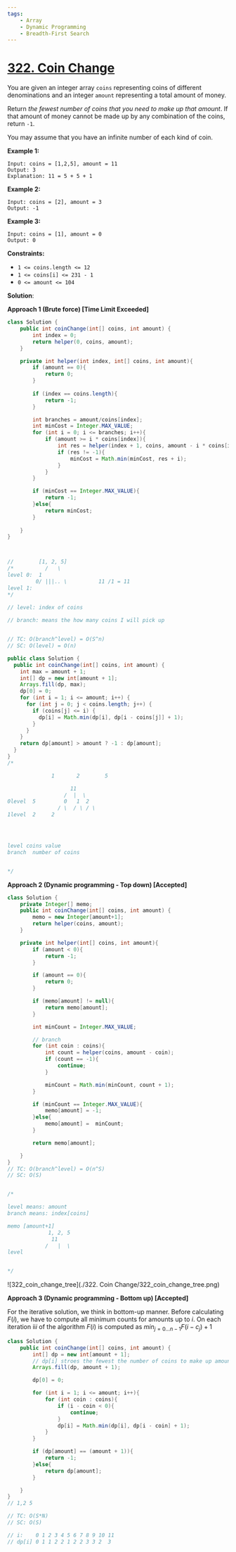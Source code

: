 ```yaml
---
tags:
    - Array
    - Dynamic Programming
    - Breadth-First Search
---
```


# [322. Coin Change](https://leetcode.com/problems/coin-change/)

You are given an integer array `coins` representing coins of different denominations and an integer `amount` representing a total amount of money.

Return *the fewest number of coins that you need to make up that amount*. If that amount of money cannot be made up by any combination of the coins, return `-1`.

You may assume that you have an infinite number of each kind of coin.

 

**Example 1:**

```
Input: coins = [1,2,5], amount = 11
Output: 3
Explanation: 11 = 5 + 5 + 1
```

**Example 2:**

```
Input: coins = [2], amount = 3
Output: -1
```

**Example 3:**

```
Input: coins = [1], amount = 0
Output: 0
```

 

**Constraints:**

- `1 <= coins.length <= 12`
- `1 <= coins[i] <= 231 - 1`
- `0 <= amount <= 104`





**Solution**:

**Approach 1 (Brute force) [Time Limit Exceeded]**

```java
class Solution {
    public int coinChange(int[] coins, int amount) {
        int index = 0;
        return helper(0, coins, amount);
    }

    private int helper(int index, int[] coins, int amount){
        if (amount == 0){
            return 0;
        }
        
        if (index == coins.length){
            return -1;
        }

        int branches = amount/coins[index];
        int minCost = Integer.MAX_VALUE;
        for (int i = 0; i <= branches; i++){
            if (amount >= i * coins[index]){
                int res = helper(index + 1, coins, amount - i * coins[index]);
                if (res != -1){
                    minCost = Math.min(minCost, res + i);
                }
            }
        }

        if (minCost == Integer.MAX_VALUE){
            return -1;
        }else{
            return minCost;
        }
          
    }
}



//        [1, 2, 5]
/*          /   \
level 0:  1    
         0/ |||.. \          11 /1 = 11
level 1: 
*/

// level: index of coins
 
// branch: means the how many coins I will pick up


// TC: O(branch^level) = O(S^n)
// SC: O(level) = O(n)
```



```java
public class Solution {
  public int coinChange(int[] coins, int amount) {
    int max = amount + 1;
    int[] dp = new int[amount + 1];
    Arrays.fill(dp, max);
    dp[0] = 0;
    for (int i = 1; i <= amount; i++) {
      for (int j = 0; j < coins.length; j++) {
        if (coins[j] <= i) {
          dp[i] = Math.min(dp[i], dp[i - coins[j]] + 1);
        }
      }
    }
    return dp[amount] > amount ? -1 : dp[amount];
  }
}
/*

              1       2        5

                    11
                  /  |  \  
0level  5         0   1  2 
                / \  / \ / \
1level  2     2    




level coins value
branch  number of coins


*/
```

**Approach 2 (Dynamic programming - Top down) [Accepted]**

```java
class Solution {
    private Integer[] memo;
    public int coinChange(int[] coins, int amount) {
        memo = new Integer[amount+1];
        return helper(coins, amount);
    }

    private int helper(int[] coins, int amount){
        if (amount < 0){
            return -1;
        }

        if (amount == 0){
            return 0;
        }

        if (memo[amount] != null){
            return memo[amount];
        }

        int minCount = Integer.MAX_VALUE;

        // branch
        for (int coin : coins){
            int count = helper(coins, amount - coin);
            if (count == -1){
                continue;
            }

            minCount = Math.min(minCount, count + 1);
        }

        if (minCount == Integer.MAX_VALUE){
            memo[amount] = -1;
        }else{
            memo[amount] =  minCount;
        }

        return memo[amount];

    }
}
// TC: O(branch^level) = O(n^S)
// SC: O(S)


/*

level means: amount
branch means: index[coins]

memo [amount+1]
             1, 2, 5
              11 
            /   |  \
level       


*/
```

![322_coin_change_tree](./322. Coin Change/322_coin_change_tree.png)

**Approach 3 (Dynamic programming - Bottom up) [Accepted]**

For the iterative solution, we think in bottom-up manner. Before calculating $F(i)$, we have to compute all minimum counts for amounts up to $i$. On each iteration ii*i* of the algorithm $F(i)$ is computed as $min_{j=0 \ldots n-1}{F(i -c_j)} + 1$

```java
class Solution {
    public int coinChange(int[] coins, int amount) {
        int[] dp = new int[amount + 1];
        // dp[i] stroes the fewest the number of coins to make up amount i
        Arrays.fill(dp, amount + 1);

        dp[0] = 0;

        for (int i = 1; i <= amount; i++){
            for (int coin : coins){
                if (i - coin < 0){
                    continue;
                }
                dp[i] = Math.min(dp[i], dp[i - coin] + 1);
            }
        }

        if (dp[amount] == (amount + 1)){
            return -1;
        }else{
            return dp[amount];
        }

    }
}
// 1,2 5

// TC: O(S*N)
// SC: O(S)

// i:    0 1 2 3 4 5 6 7 8 9 10 11 
// dp[i] 0 1 1 2 2 1 2 2 3 3 2  3 

```



